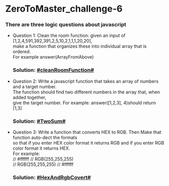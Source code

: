 # ZeroToMaster_challenge-6
### There are three logic questions about javascript
*  Question 1: Clean the room function: given an input of [1,2,4,591,392,391,2,5,10,2,1,1,1,20,20],  
      make a function that organizes these into individual array that is ordered.  
      For example answer(ArrayFromAbove)  
      ### Solution: [\#cleanRoomFunction\#](https://github.com/joeban0608/ZeroToMaster_challenge-6/blob/main/S1_chanllenge_clean_room_function.js)
*  Question 2: Write a javascript function that takes an array of numbers and a target number.  
      The function should find two different numbers in the array that, when added together,  
      give the target number. For example: answer([1,2,3], 4)should return [1,3]  
      ### Solution: [\#TwoSum\#](https://github.com/joeban0608/ZeroToMaster_challenge-6/blob/main/S2_TwoSum.js)
*  Question 3: Write a function that converts HEX to RGB. 
      Then Make that function auto-dect the formats  
      so that if you enter HEX color format it returns RGB and if you enter RGB color format it returns HEX.  
      For example:  
      // #ffffff // RGB(255,255,255)  
      // RGB(255,255,255) // #ffffff  
      ### Solution: [\#HexAndRgbCovert\#](https://github.com/joeban0608/ZeroToMaster_challenge-6/blob/main/S3-2_HexAndRgbCovert_cleaner_code.js)
